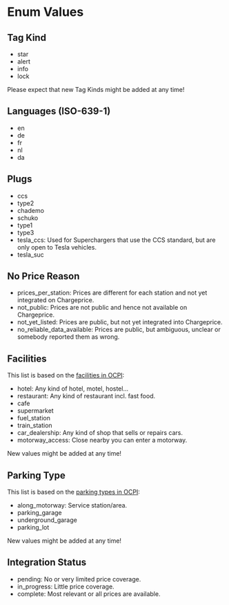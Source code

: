 # Enum Values

## Tag Kind

- star
- alert
- info
- lock

Please expect that new Tag Kinds might be added at any time!

## Languages (ISO-639-1)

- en
- de
- fr
- nl
- da

## Plugs

- ccs
- type2
- chademo
- schuko
- type1
- type3 
- tesla_ccs: Used for Superchargers that use the CCS standard, but are only open to Tesla vehicles.
- tesla_suc

## No Price Reason

- prices_per_station: Prices are different for each station and not yet integrated on Chargeprice.
- not_public: Prices are not public and hence not available on Chargeprice.
- not_yet_listed: Prices are public, but not yet integrated into Chargeprice.
- no_reliable_data_available: Prices are public, but ambiguous, unclear or somebody reported them as wrong.

## Facilities

This list is based on the [facilities in OCPI](https://github.com/ocpi/ocpi/blob/master/mod_locations.asciidoc#mod_locations_facility_enum):

- hotel: Any kind of hotel, motel, hostel...
- restaurant: Any kind of restaurant incl. fast food.
- cafe
- supermarket
- fuel_station
- train_station
- car_dealership: Any kind of shop that sells or repairs cars.
- motorway_access: Close nearby you can enter a motorway.

New values might be added at any time!

## Parking Type

This list is based on the [parking types in OCPI](https://github.com/ocpi/ocpi/blob/master/mod_locations.asciidoc#mod_locations_parkingtype_enum):

- along_motorway: Service station/area.
- parking_garage
- underground_garage
- parking_lot

New values might be added at any time!

## Integration Status

- pending: No or very limited price coverage.
- in_progress: Little price coverage.
- complete: Most relevant or all prices are available.